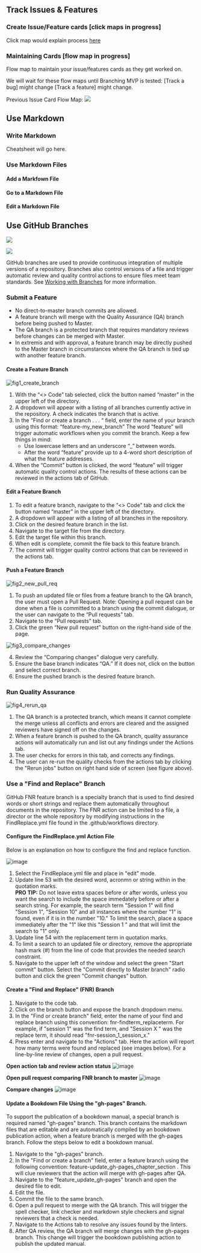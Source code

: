 ## Track Issues & Features

### Create Issue/Feature cards [click maps in progress]

Click map would explain process [here](https://github.com/lzim/teampsd/issues/new/choose)

### Maintaining Cards [flow map in progress]

Flow map to maintain your issue/features cards as they get worked on.

We will wait for these flow maps until Branching MVP is tested:
[Track a bug] might change
[Track a feature] might change.

Previous Issue Card Flow Map:
![](https://user-images.githubusercontent.com/59668647/88049640-5ab2cc00-cb0a-11ea-89a0-a09d13d4761d.png)

## Use Markdown
### Write Markdown
Cheatsheet will go here.

### Use Markdown Files
#### Add a Markfown File 
#### Go to a Markdown File
#### Edit a Markdown File

## Use GitHub Branches

![](https://user-images.githubusercontent.com/30132017/96189366-30985c80-0ef5-11eb-9053-22a43cae8103.png)

![](https://app.lucidchart.com/invitations/accept/1b9df299-b33f-4509-be32-9603ec343a3c)

GitHub branches are used to provide continuous integration of multiple versions of a repository.  Branches also control versions of a file and trigger automatic review and quality control actions to ensure files meet team standards.  See [Working with Branches](https://docs.github.com/en/free-pro-team@latest/github/collaborating-with-issues-and-pull-requests/about-branches#working-with-branches) for more information.

### Submit a Feature
   - No direct-to-master branch commits are allowed.
   - A feature branch will merge with the Quality Assurance (QA) branch before being pushed to Master.
   - The QA branch is a protected branch that requires mandatory reviews before changes can be merged with Master. 
   - In extremis and with approval, a feature branch may be directly pushed to the Master branch in circumstances where the QA branch is tied up with another feature branch. 
   
#### Create a Feature Branch

![fig1_create_branch](https://user-images.githubusercontent.com/30132017/96189916-38a4cc00-0ef6-11eb-8c0a-a185af535367.png)

1. With the “<> Code” tab selected, click the button named “master” in the upper left of the directory.
2. A dropdown will appear with a listing of all branches currently active in the repository.  A check indicates the branch that is active.
3. In the “Find or create a branch . . . “ field, enter the name of your branch using this format:  “feature-my_new_branch”  The word “feature” will trigger automatic workflows when you commit the branch.  Keep a few things in mind:
   - Use lowercase letters and an underscore “_” between words.
   - After the word “feature” provide up to a 4-word short description of what the feature addresses. 
4. When the “Commit” button is clicked, the word “feature” will trigger automatic quality control actions.  The results of these actions can be reviewed in the actions tab of GitHub.

#### Edit a Feature Branch

1. To edit a feature branch, navigate to the “<> Code” tab and click the button named “master” in the upper left of the directory.  
2. A dropdown will appear with a listing of all branches in the repository. 
3. Click on the desired feature branch in the list.
4. Navigate to the target file from the directory.
5. Edit the target file within this branch.
6. When edit is complete, commit the file back to this feature branch.  
7. The commit will trigger quality control actions that can be reviewed in the actions tab.

#### Push a Feature Branch

![fig2_new_pull_req](https://user-images.githubusercontent.com/30132017/96190320-e2845880-0ef6-11eb-9b8c-ce576d517e62.png)

1. To push an updated file or files from a feature branch to the QA branch, the user must open a Pull Request.  Note:  Opening a pull request can be done when a file is committed to a branch using the commit dialogue, or the user can navigate to the “Pull requests” tab.
2. Navigate to the “Pull requests” tab. 
3. Click the green “New pull request” button on the right-hand side of the page.

![fig3_compare_changes](https://user-images.githubusercontent.com/30132017/96190324-e4e6b280-0ef6-11eb-80c1-111fd7b5f226.png)

4. Review the “Comparing changes” dialogue very carefully.
5. Ensure the base branch indicates “QA.”  If it does not, click on the button and select correct branch.
6. Ensure the pushed branch is the desired feature branch.  

### Run Quality Assurance

![fig4_rerun_qa](https://user-images.githubusercontent.com/30132017/96191290-9f2ae980-0ef8-11eb-89e7-02866b24d303.png)

1.  The QA branch is a protected branch, which means it cannot complete the merge unless all conflicts and errors are cleared and the assigned reviewers have signed off on the changes. 
2.  When a feature branch is pushed to the QA branch, quality assurance actions will automatically run and list out any findings under the Actions tab. 
3.  The user checks for errors in this tab, and corrects any findings.  
4.  The user can re-run the quality checks from the actions tab by clicking the "Rerun jobs" button on right hand side of screen (see figure above). 

### Use a "Find and Replace" Branch
GitHub FNR feature branch is a specialty branch that is used to find desired words or short strings and replace them automatically throughout documents in the repository.  The FNR action can be limited to a file, a director or the whole repository by modifying instructions in the FindReplace.yml file found in the .github/workflows directory. 

#### Configure the FindReplace.yml Action File
Below is an explanation on how to configure the find and replace function.

![image](https://user-images.githubusercontent.com/30132017/97484653-40149e00-1916-11eb-879f-2d9154c46cc8.png)

1.  Select the FindReplace.yml file and place in "edit" mode.
2.  Update line 53 with the desired word, acronmn or string within in the quotation marks.  
**PRO TIP:** Do not leave extra spaces before or after words, unless you want the search to include the space immedately before or after a search string. For example, the search term "Session 1" will find "Session 1", "Session 10" and all instances where the number "1" is found, even if it is in the number "10."  To limit the search, place a space immediately after the "1" like this "Session 1 " and that will limit the search to "1" only.   
3.  Update line 54 with the replacement term in quotation marks.
4.  To limit a search to an updated file or directory, remove the appropriate hash mark (#) from the line of code that provides the needed search constraint.
5.  Navigate to the upper left of the window and select the green "Start commit" button. Select the "Commit directly to Master branch" radio button and click the green "Commit changes" button.

#### Create a "Find and Replace" (FNR) Branch
1. Navigate to the code tab.
2. Click on the branch button and expose the branch dropdown menu.
3. In the "Find or create branch" field, enter the name of your find and replace branch using this convention:  fnr-findterm_replaceterm.  For example, if "session 1" was the find term, and "Session X " was the replace term, it should read "fnr-session_1_session_x."
4. Press enter and navigate to the "Actions" tab.  Here the action will report how many terms were found and replaced (see images below). For a line-by-line review of changes, open a pull request.

**Open action tab and review action status**
![image](https://user-images.githubusercontent.com/30132017/97486613-ea8dc080-1918-11eb-9df4-33f726d358ae.png)

**Open pull request comparing FNR branch to master**
![image](https://user-images.githubusercontent.com/30132017/97486927-61c35480-1919-11eb-9bae-915b5d086e55.png)

**Compare changes**
![image](https://user-images.githubusercontent.com/30132017/97487072-99ca9780-1919-11eb-8ef6-41ecd1eda678.png)

#### Update a Bookdown File Using the "gh-pages" Branch.
To support the publication of a bookdown manual, a special branch is required named "gh-pages" branch.  This branch contains the markdown files that are editable and are automatically compiled by an bookdown publication action, when a feature branch is merged with the gh-pages branch. Follow the steps below to edit a bookdown manual.

1.  Navigate to the "gh-pages" branch.
2.  In the "Find or create a branch" field, enter a feature branch using the following convention: feature-update_gh-pages_chapter_section . This will clue reviewers that the action will merge with gh-pages after QA.
3.  Navigate to the "feature_update_gh-pages" branch and open the desired file to edit.
4.  Edit the file.
5.  Commit the file to the same branch.
6.  Open a pull request to merge with the QA branch.  This will trigger the spell checker, link checker and markdown style checkers and signal reviewers that a check is needed.
7.  Navigate to the Actions tab to resolve any issues found by the linters.
8.  After QA review, the QA branch will merge changes with the gh-pages branch.  This change will trigger the bookdown publishing action to publish the updated manual.






















